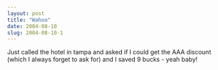 ```yaml
---
layout: post
title: "Wahoo"
date: 2004-08-10
slug: 2004-08-10-1
---
```


Just called the hotel in tampa and asked if I could get the AAA discount (which I always forget to ask for) and I saved 9 bucks - yeah baby!

